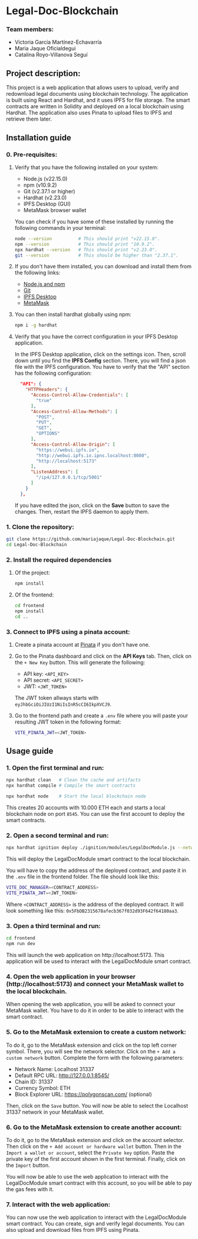 # Legal-Doc-Blockchain

### Team members:
- Victoria García Martínez-Echavarría
- Maria Jaque Oficialdegui
- Catalina Royo-Villanova Seguí

## Project description:
This project is a web application that allows users to upload, verify and redownload legal documents using blockchain technology. The application is built using React and Hardhat, and it uses IPFS for file storage. The smart contracts are written in Solidity and deployed on a local blockchain using Hardhat. The application also uses Pinata to upload files to IPFS and retrieve them later.

## Installation guide
### 0. Pre-requisites:

1. Verify that you have the following installed on your system:
    - Node.js (v22.15.0)
    - npm (v10.9.2)
    - Git (v2.37.1 or higher)
    - Hardhat (v2.23.0)
    - IPFS Desktop (GUI)
    - MetaMask browser wallet

    You can check if you have some of these installed by running the following commands in your terminal:
    ```bash
    node --version          # This should print "v22.15.0".
    npm --version           # This should print "10.9.2".
    npx hardhat --version   # This should print "v2.23.0".
    git --version           # This should be higher than "2.37.1".
    ```
2. If you don't have them installed, you can download and install them from the following links:

    - [Node.js and npm](https://nodejs.org/en/download)
    - [Git](https://git-scm.com/downloads)
    - [IPFS Desktop](https://docs.ipfs.tech/install/ipfs-desktop/)
    - [MetaMask](https://metamask.io/download/)

3. You can then install hardhat globally using npm:
    ```bash
    npm i -g hardhat
    ```

4. Verify that you have the correct configuration in your IPFS Desktop application. 

    In the IPFS Desktop application, click on the settings icon. Then, scroll down until you find the **IPFS Config** section. There, you will find a json file with the IPFS configuration. You have to verify that the "API" section has the following configuration:
    ```json
      "API": {
        "HTTPHeaders": {
          "Access-Control-Allow-Credentials": [
            "true"
          ],
          "Access-Control-Allow-Methods": [
            "POST",
            "PUT",
            "GET",
            "OPTIONS"
          ],
          "Access-Control-Allow-Origin": [
            "https://webui.ipfs.io",
            "http://webui.ipfs.io.ipns.localhost:8080",
            "http://localhost:5173"
          ],
          "ListenAddress": [
            "/ip4/127.0.0.1/tcp/5001"
          ]
        }
      },
    ```
    If you have edited the json, click on the **Save** button to save the changes. Then, restart the IPFS daemon to apply them.

### 1. Clone the repository:

```bash
git clone https://github.com/mariajaque/Legal-Doc-Blockchain.git
cd Legal-Doc-Blockchain
```

### 2. Install the required dependencies
1. Of the project:
    ```bash
    npm install
    ```

2. Of the frontend:
    ```bash
    cd frontend
    npm install
    cd ..
    ```

### 3. Connect to IPFS using a pinata account:
1. Create a pinata account at [Pinata](https://pinata.cloud/) if you don't have one.
2. Go to the Pinata dashboard and click on the **API Keys** tab. Then, click on the `+ New Key` button. This will generate the following:
    - API key: `<API_KEY>`
    - API secret: `<API_SECRET>`
    - JWT: `<JWT_TOKEN>`

    The JWT token allways starts with `eyJhbGciOiJIUzI1NiIsInR5cCI6IkpXVCJ9`.
3. Go to the frontend path and create a `.env` file where you will paste your resulting JWT token in the following format:
    ```bash
    VITE_PINATA_JWT=<JWT_TOKEN>
    ```


## Usage guide
### 1. Open the first terminal and run:
```bash
npx hardhat clean   # Clean the cache and artifacts
npx hardhat compile # Compile the smart contracts

npx hardhat node    # Start the local blockchain node
```
This creates 20 accounts with 10.000 ETH each and starts a local blockchain node on port `8545`. You can use the first account to deploy the smart contracts.


### 2. Open a second terminal and run:
```bash
npx hardhat ignition deploy ./ignition/modules/LegalDocModule.js --network localhost
```
This will deploy the LegalDocModule smart contract to the local blockchain.

You will have to copy the address of the deployed contract, and paste it in the `.env` file in the frontend folder. The file should look like this:
```bash
VITE_DOC_MANAGER=<CONTRACT_ADDRESS>
VITE_PINATA_JWT=<JWT_TOKEN>
```
Where `<CONTRACT_ADDRESS>` is the address of the deployed contract. It will look something like this: `0x5FbDB2315678afecb367f032d93F642f64180aa3`.

### 3. Open a third terminal and run:
```bash
cd frontend
npm run dev
```
This will launch the web application on http://localhost:5173. This application will be used to interact with the LegalDocModule smart contract.

### 4. Open the web application in your browser (http://localhost:5173) and connect your MetaMask wallet to the local blockchain.
When opening the web application, you will be asked to connect your MetaMask wallet. You have to do it in order to be able to interact with the smart contract.

### 5. Go to the MetaMask extension to create a custom network:
To do it, go to the MetaMask extension and click on the top left corner symbol. There, you will see the network selector. Click on the `+ Add a custom network` button. Complete the form with the following parameters:
- Network Name: Localhost 31337
- Default RPC URL: http://127.0.0.1:8545/
- Chain ID: 31337
- Currency Symbol: ETH
- Block Explorer URL: https://polygonscan.com/ (optional)

Then, click on the `Save` button. You will now be able to select the Localhost 31337 network in your MetaMask wallet.


### 6. Go to the MetaMask extension to create another account:
To do it, go to the MetaMask extension and click on the account selector. Then click on the `+ Add account or hardware wallet` button. Then in the `Import a wallet or account`, select the `Private key` option. Paste the private key of the first account shown in the first terminal. Finally, click on the `Import` button.

You will now be able to use the web application to interact with the LegalDocModule smart contract with this account, so you will be able to pay the gas fees with it.

### 7. Interact with the web application:
You can now use the web application to interact with the LegalDocModule smart contract. You can create, sign and verify legal documents. You can also upload and download files from IPFS using Pinata.
